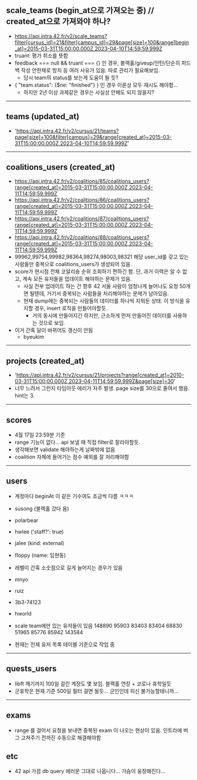## scale_teams (begin_at으로 가져오는 중) // created_at으로 가져와야 하나?

- https://api.intra.42.fr/v2/scale_teams?filter[cursus_id]=21&filter[campus_id]=29&page[size]=100&range[begin_at]=2015-03-31T15:00:00.000Z,2023-04-10T14:59:59.999Z
- truant: 평가 취소를 뜻함
- feedback === null && truant === {} 인 경우, 블랙홀/giveup/인턴/단순히 피드백 작성 안한채로 방치 등 여러 사유가 있음. 따로 관리가 필요해보임.
  - 당시 team의 status를 보는게 도움이 될 듯?
- { "team.status": {$ne: "finished"} } 인 경우 이론상 모두 재시도 해야함...
  - 하지만 2년 이상 과제같은 경우는 사실상 안해도 되지 않을지?

---

## teams (updated_at)

- 'https://api.intra.42.fr/v2/cursus/21/teams?page[size]=100&filter[campus]=29&range[created_at]=2015-03-31T15:00:00.000Z,2023-04-10T14:59:59.999Z'

---

## coalitions_users (created_at)

- https://api.intra.42.fr/v2/coalitions/85/coalitions_users?range[created_at]=2015-03-31T15:00:00.000Z,2023-04-11T14:59:59.999Z
- https://api.intra.42.fr/v2/coalitions/86/coalitions_users?range[created_at]=2015-03-31T15:00:00.000Z,2023-04-11T14:59:59.999Z
- https://api.intra.42.fr/v2/coalitions/87/coalitions_users?range[created_at]=2015-03-31T15:00:00.000Z,2023-04-11T14:59:59.999Z
- https://api.intra.42.fr/v2/coalitions/88/coalitions_users?range[created_at]=2015-03-31T15:00:00.000Z,2023-04-11T14:59:59.999Z
- 99962,99754,99982,98364,98274,98003,98321 해당 user_id를 갖고 있는 사람들만 중복으로 coalitions_users가 생성되어 있음.
- score가 현시점 전체 코알리숑 순위 조회하기 편하긴 함. 단, 과거 이력은 알 수 없고, 계속 모든 유저들을 업데이트 해야하는 문제가 있음.
  - 사실 전부 업데이트 하는 건 향후 42 서울 사람이 엄청나게 늘어나도 요청 50개면 될텐데, 거기서 중복되는 사람들을 처리해야하는 문제가 남아있음.
  - 현재 dump에는 중복되는 사람들의 데이터를 하나씩 지워둔 상태. 이 방식을 유지할 경우, insert 로직을 만들어야할듯.
    - 거의 동시에 만들어지긴 하지만, 근소하게 먼저 만들어진 데이터를 사용하는 것으로 보임.
- 이거 간혹 달이 바뀌어도 갱신이 안됨
  - byeukim

---

## projects (created_at)

- 'https://api.intra.42.fr/v2/cursus/21/projects?range[created_at]=2010-03-31T15:00:00.000Z,2023-04-11T14:59:59.999Z&page[size]=30'
- 너무 느려서 그런지 타임아웃 에러가 자주 발생. page size를 30으로 줄여서 했음. hint는 3.

---

## scores

- 4월 17일 23:59분 기준
- range 기능이 없다... api 보낼 때 직접 filter로 잘라야할듯.
- 생각해보면 validate 해야하는게 날짜밖에 없음
- coalition 자체에 들어가는 점수 예외를 잘 처리해야함

---

## users

- 계정마다 beginAt 이 같은 기수여도 조금씩 다름 ㅋㅋㅋ
- susong (블랙홀 갔다 옴)
- polarbear
- hwlee ('staff?': true)
- jalee (kind: external)
- floppy (name: 임현동)
- 레벨이 간혹 소숫점으로 길게 늘어지는 경우가 있음
- mnyo
- ruiz
- 3b3-74123
- hworld

- scale team에만 있는 유저들이 있음
  148890
  95903
  83403
  83404
  68830
  51965
  85776
  85942
  143584

- 현재는 전체 유저 목록 테이블 기준으로 작업 중

---

## quests_users

- libft 깨기까지 100일 걸린 계정도 몇 보임. 블랙홀 연장 + 코로나 휴학일듯
- 군휴학은 현재 기준 500일 필터 걸면 될듯... 군인인데 피신 불가능할테니까...

---

## exams

- range 를 걸어서 요청을 보내면 중복된 exam 이 나오는 현상이 있음. 인트라에 버그 고쳐주기 전까진 수동으로 해결해야함

## etc

- 42 api 가끔 db query 에러문 그대로 나옵니다... 가슴이 웅장해진다...
